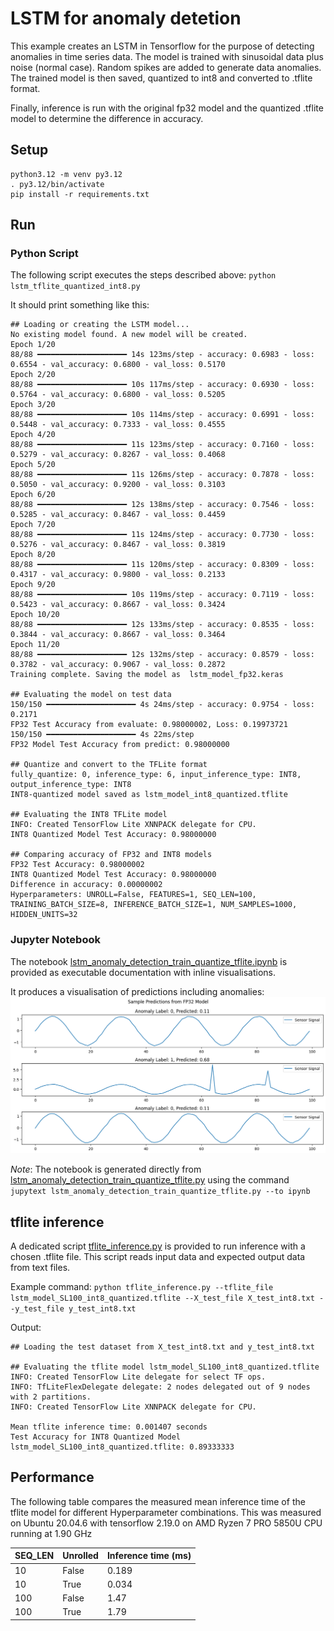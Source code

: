 # LSTM for anomaly detetion
This example creates an LSTM in Tensorflow for the purpose of detecting anomalies in time series data.
The model is trained with sinusoidal data plus noise (normal case). Random spikes are added to generate data anomalies.
The trained model is then saved, quantized to int8 and converted to .tflite format.

Finally, inference is run with the original fp32 model and the quantized .tflite model to determine the difference in accuracy.

## Setup
```
python3.12 -m venv py3.12
. py3.12/bin/activate
pip install -r requirements.txt
```

## Run

### Python Script
The following script executes the steps described above:
`python lstm_tflite_quantized_int8.py`

It should print something like this:
```
## Loading or creating the LSTM model...
No existing model found. A new model will be created.
Epoch 1/20
88/88 ━━━━━━━━━━━━━━━━━━━━ 14s 123ms/step - accuracy: 0.6983 - loss: 0.6554 - val_accuracy: 0.6800 - val_loss: 0.5170
Epoch 2/20
88/88 ━━━━━━━━━━━━━━━━━━━━ 10s 117ms/step - accuracy: 0.6930 - loss: 0.5764 - val_accuracy: 0.6800 - val_loss: 0.5205
Epoch 3/20
88/88 ━━━━━━━━━━━━━━━━━━━━ 10s 114ms/step - accuracy: 0.6991 - loss: 0.5448 - val_accuracy: 0.7333 - val_loss: 0.4555
Epoch 4/20
88/88 ━━━━━━━━━━━━━━━━━━━━ 11s 123ms/step - accuracy: 0.7160 - loss: 0.5279 - val_accuracy: 0.8267 - val_loss: 0.4068
Epoch 5/20
88/88 ━━━━━━━━━━━━━━━━━━━━ 11s 126ms/step - accuracy: 0.7878 - loss: 0.5050 - val_accuracy: 0.9200 - val_loss: 0.3103
Epoch 6/20
88/88 ━━━━━━━━━━━━━━━━━━━━ 12s 138ms/step - accuracy: 0.7546 - loss: 0.5285 - val_accuracy: 0.8467 - val_loss: 0.4459
Epoch 7/20
88/88 ━━━━━━━━━━━━━━━━━━━━ 11s 124ms/step - accuracy: 0.7730 - loss: 0.5276 - val_accuracy: 0.8467 - val_loss: 0.3819
Epoch 8/20
88/88 ━━━━━━━━━━━━━━━━━━━━ 11s 120ms/step - accuracy: 0.8309 - loss: 0.4317 - val_accuracy: 0.9800 - val_loss: 0.2133
Epoch 9/20
88/88 ━━━━━━━━━━━━━━━━━━━━ 10s 119ms/step - accuracy: 0.7119 - loss: 0.5423 - val_accuracy: 0.8667 - val_loss: 0.3424
Epoch 10/20
88/88 ━━━━━━━━━━━━━━━━━━━━ 12s 133ms/step - accuracy: 0.8535 - loss: 0.3844 - val_accuracy: 0.8667 - val_loss: 0.3464
Epoch 11/20
88/88 ━━━━━━━━━━━━━━━━━━━━ 12s 132ms/step - accuracy: 0.8579 - loss: 0.3782 - val_accuracy: 0.9067 - val_loss: 0.2872
Training complete. Saving the model as  lstm_model_fp32.keras

## Evaluating the model on test data
150/150 ━━━━━━━━━━━━━━━━━━━━ 4s 24ms/step - accuracy: 0.9754 - loss: 0.2171
FP32 Test Accuracy from evaluate: 0.98000002, Loss: 0.19973721
150/150 ━━━━━━━━━━━━━━━━━━━━ 4s 22ms/step  
FP32 Model Test Accuracy from predict: 0.98000000

## Quantize and convert to the TFLite format
fully_quantize: 0, inference_type: 6, input_inference_type: INT8, output_inference_type: INT8
INT8-quantized model saved as lstm_model_int8_quantized.tflite

## Evaluating the INT8 TFLite model
INFO: Created TensorFlow Lite XNNPACK delegate for CPU.
INT8 Quantized Model Test Accuracy: 0.98000000

## Comparing accuracy of FP32 and INT8 models
FP32 Test Accuracy: 0.98000002
INT8 Quantized Model Test Accuracy: 0.98000000
Difference in accuracy: 0.00000002
Hyperparameters: UNROLL=False, FEATURES=1, SEQ_LEN=100, TRAINING_BATCH_SIZE=8, INFERENCE_BATCH_SIZE=1, NUM_SAMPLES=1000, HIDDEN_UNITS=32
```

### Jupyter Notebook

The notebook [lstm_anomaly_detection_train_quantize_tflite.ipynb](./lstm_anomaly_detection_train_quantize_tflite.ipynb) is provided as executable documentation with inline visualisations.

It produces a visualisation of predictions including anomalies:
![Predictions](predictions.png)

*Note*: The notebook is generated directly from [lstm_anomaly_detection_train_quantize_tflite.py](./lstm_anomaly_detection_train_quantize_tflite.py) using the command ` jupytext lstm_anomaly_detection_train_quantize_tflite.py --to ipynb`

## tflite inference

A dedicated script [tflite_inference.py](./tflite_inference.py) is provided to run inference with a chosen .tflite file. 
This script reads input data and expected output data from text files.

Example command: 
`python tflite_inference.py --tflite_file lstm_model_SL100_int8_quantized.tflite --X_test_file X_test_int8.txt --y_test_file y_test_int8.txt `

Output:
```
## Loading the test dataset from X_test_int8.txt and y_test_int8.txt

## Evaluating the tflite model lstm_model_SL100_int8_quantized.tflite
INFO: Created TensorFlow Lite delegate for select TF ops.
INFO: TfLiteFlexDelegate delegate: 2 nodes delegated out of 9 nodes with 2 partitions.
INFO: Created TensorFlow Lite XNNPACK delegate for CPU.

Mean tflite inference time: 0.001407 seconds
Test Accuracy for INT8 Quantized Model lstm_model_SL100_int8_quantized.tflite: 0.89333333
```

## Performance

The following table compares the measured mean inference time of the tflite model for different Hyperparameter combinations.
This was measured on Ubuntu 20.04.6 with tensorflow 2.19.0 on AMD Ryzen 7 PRO 5850U CPU running at 1.90 GHz

| SEQ_LEN | Unrolled | Inference time (ms) |
|---------|----------|----------------------|
| 10      | False    | 0.189               |
| 10      | True     | 0.034               |
| 100     | False    | 1.47                |
| 100     | True     | 1.79                |
